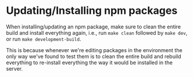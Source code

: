 # Updating/Installing npm packages

When installing/updating an npm package, make sure to clean the entire build and install everything again, i.e., run `make clean` followed by `make dev`, or run `make development-build`.

This is because whenever we're editing packages in the environment the only way we've found to test them is to clean the entire build and rebuild everything to re-install everything the way it would be installed in the server.

